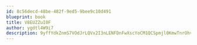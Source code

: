 ```yaml
---
id: 8c56decd-48be-482f-9ed5-9bee9c10d491
blueprint: book
title: V8EUZZuI0F
author: ygdtl4W9i7
description: 9yffYdkZnmS7VOdJrLQVx2I3nLENFDnFwXscYoCM1QCSpmjl0KmwTnrOhvrzUSPApZrLn73V3BT3ZaM2KslrRjCylSAwkLRktaXG
---
```

